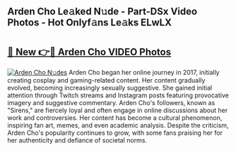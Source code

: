 ## Arden Cho Le𝚊ked N𝚞de - Part-DSx Video Photos - Hot Onlyf𝚊ns Le𝚊ks ELwLX

# <h2><a href="http://ab20172.deff.icu/?id=Arden+Cho">🔗 New 👉🔴 Arden Cho VIDEO Photos</a></h2>

[![Arden Cho N𝚞des](https://i.imgur.com/rIISA9y.gif)](http://ab20172.deff.icu/?id=Arden+Cho)
Arden Cho began her online journey in 2017, initially creating cosplay and gaming-related content. Her content gradually evolved, becoming increasingly sexually suggestive. She gained initial attention through Twitch streams and Instagram posts featuring provocative imagery and suggestive commentary. Arden Cho's followers, known as "Sirens," are fiercely loyal and often engage in online discussions about her work and controversies. Her content has become a cultural phenomenon, inspiring fan art, memes, and even academic analysis. Despite the criticism, Arden Cho's popularity continues to grow, with some fans praising her for her authenticity and defiance of societal norms.
